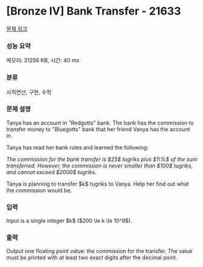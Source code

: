 # [Bronze IV] Bank Transfer - 21633 

[문제 링크](https://www.acmicpc.net/problem/21633) 

### 성능 요약

메모리: 31256 KB, 시간: 40 ms

### 분류

사칙연산, 구현, 수학

### 문제 설명

<p>Tanya has an account in "Redgotts" bank. The bank has the commission to transfer money to "Bluegotts" bank that her friend Vanya has the account in.</p>

<p>Tanya has read her bank rules and learned the following:</p>

<p><em>The commission for the bank transfer is $25$ tugriks plus $1\%$ of the sum transferred. However, the commission is never smaller than $100$ tugriks, and cannot exceed $2000$ tugriks.</em></p>

<p>Tanya is planning to transfer $k$ tugriks to Vanya. Help her find out what the commission would be.</p>

### 입력 

 <p>Input is a single integer $k$ ($200 \le k \le 10^9$).</p>

### 출력 

 <p>Output one floating point value: the commission for the transfer. The value must be printed with at least two exact digits after the decimal point.</p>

